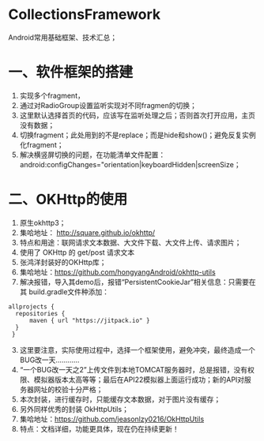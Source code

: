 # CollectionsFramework
Android常用基础框架、技术汇总；
# 一、软件框架的搭建
1. 实现多个fragment，
2. 通过对RadioGroup设置监听实现对不同fragmen的切换；
3. 这里默认选择首页的代码，应该写在监听处理之后；否则首次打开应用，主页没有数据；
4. 切换fragment；此处用到的不是replace；而是hide和show()；避免反复实例化fragment；
5. 解决横竖屏切换的问题，在功能清单文件配置：android:configChanges="orientation|keyboardHidden|screenSize；

# 二、OKHttp的使用
1. 原生okhttp3；
  1. 集哈地址： http://square.github.io/okhttp/
  2. 特点和用途：联网请求文本数据、大文件下载、大文件上传、请求图片；
  3. 使用了 OKHttp 的 get/post 请求文本
2. 张鸿洋封装好的OKHttp库；
  1. 集哈地址：https://github.com/hongyangAndroid/okhttp-utils
  2. 解决报错，导入其demo后，报错“PersistentCookieJar”相关信息：只需要在其 build.gradle文件种添加：
  ```
  allprojects {
    repositories {
        maven { url "https://jitpack.io" }
    }
   }
  ```
  3. 这里要注意，实际使用过程中，选择一个框架使用，避免冲突，最终造成一个BUG改一天…………
  4. “一个BUG改一天之2”上传文件到本地TOMCAT服务器时，总是报错，没有权限、模拟器版本太高等等；最后在API22模拟器上面运行成功；新的API对服务器网址的校验十分严格；
  5. 本次封装，进行缓存时，只能缓存文本数据，对于图片没有缓存；
 3. 另外同样优秀的封装 OkHttpUtils；
  1. 集哈地址：https://github.com/jeasonlzy0216/OkHttpUtils
  2. 特点：文档详细，功能更具体，现在仍在持续更新！
  

  
